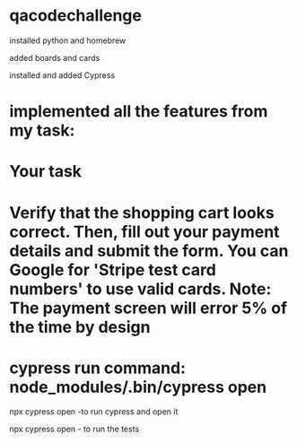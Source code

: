 # qacodechallenge

installed python and homebrew

added boards and cards

installed and added Cypress

# implemented all the features from  my task:

# Your task
# Verify that the shopping cart looks correct. Then, fill out your payment details and submit the form. You can Google for 'Stripe test card numbers' to use valid cards. Note: The payment screen will error 5% of the time by design

# cypress run command: node_modules/.bin/cypress open

npx cypress open  -to run cypress and open it

npx cypress open - to run the tests

